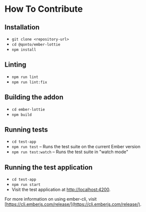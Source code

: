 # How To Contribute

## Installation

* `git clone <repository-url>`
* `cd @qonto/ember-lottie`
* `npm install`

## Linting

* `npm run lint`
* `npm run lint:fix`

## Building the addon

* `cd ember-lottie`
* `npm build`

## Running tests

* `cd test-app`
* `npm run test` – Runs the test suite on the current Ember version
* `npm run test:watch` – Runs the test suite in "watch mode"

## Running the test application

* `cd test-app`
* `npm run start`
* Visit the test application at [http://localhost:4200](http://localhost:4200).

For more information on using ember-cli, visit [https://cli.emberjs.com/release/](https://cli.emberjs.com/release/).
